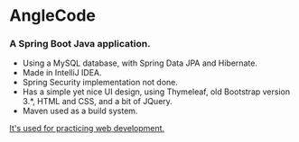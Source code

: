 # AngleCode

### A Spring Boot Java application.
* Using a MySQL database, with Spring Data JPA and Hibernate.
* Made in IntelliJ IDEA.
* Spring Security implementation not done.
* Has a simple yet nice UI design, using Thymeleaf, old Bootstrap version 3.*, HTML and CSS, and a bit of JQuery.
* Maven used as a build system.

<ins>It's used for practicing web development.</ins>
